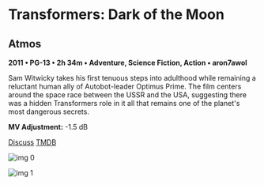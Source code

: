 # Transformers: Dark of the Moon

## Atmos

**2011 • PG-13 • 2h 34m • Adventure, Science Fiction, Action • aron7awol**

Sam Witwicky takes his first tenuous steps into adulthood while remaining a reluctant human ally of Autobot-leader Optimus Prime. The film centers around the space race between the USSR and the USA, suggesting there was a hidden Transformers role in it all that remains one of the planet's most dangerous secrets.

**MV Adjustment:** -1.5 dB

[Discuss](https://www.avsforum.com/threads/bass-eq-for-filtered-movies.2995212/post-56818154)  [TMDB](38356)

![img 0](https://i.imgur.com/o892lli.jpg)

![img 1](https://i.imgur.com/RqnAtNt.png)

